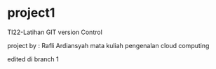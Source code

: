 # project1
TI22-Latihan GIT version Control

project by : Rafli Ardiansyah
mata kuliah pengenalan cloud computing

edited di branch 1
